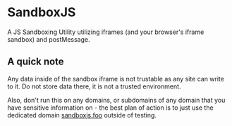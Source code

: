 # SandboxJS
A JS Sandboxing Utility utilizing iframes (and your browser's iframe sandbox) and postMessage.

## A quick note

Any data inside of the sandbox iframe is not trustable as any site can write to it. Do not store data there, it is not a trusted environment.

Also, don't run this on any domains, or subdomains of any domain that you have sensitive information on - the best plan of action is to just use the dedicated domain [sandboxjs.foo](https://sandboxjs.foo) outside of testing.
